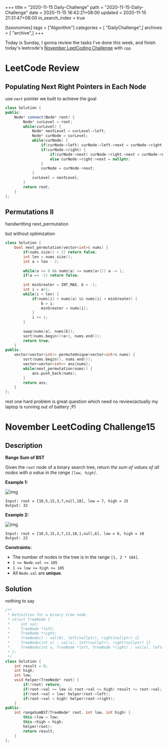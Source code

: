 +++
title = "2020-11-15 Daily-Challenge"
path = "2020-11-15-Daily-Challenge"
date = 2020-11-15 16:42:21+08:00
updated = 2020-11-15 21:31:47+08:00
in_search_index = true

[taxonomies]
tags = ["Algorithm"]
categories = [ "DailyChallenge",]
archives = [ "archive",]
+++

Today is Sunday, I gonna review the tasks I've done this week, and finish today's leetcode's [November LeetCoding Challenge](https://leetcode.com/explore/challenge/card/november-leetcoding-challenge/566/week-3-november-15th-november-21st/3532/) with `cpp`.

<!-- more -->

# LeetCode Review

## Populating Next Right Pointers in Each Node

use `next` pointer we built to achieve the goal

``` cpp
class Solution {
public:
    Node* connect(Node* root) {
        Node* curLevel = root;
        while(curLevel) {
            Node* nextLevel = curLevel->left;
            Node* curNode = curLevel;
            while(curNode) {
                if(curNode->left) curNode->left->next = curNode->right;
                if(curNode->right) {
                    if(curNode->next) curNode->right->next = curNode->next->left;
                    else curNode->right->next = nullptr;
                }
                curNode = curNode->next;
            }
            curLevel = nextLevel;
        }
        return root;
    }
};
```

## Permutations II

handwritting next_permutation

but without optimization

``` cpp
class Solution {
    bool next_permutation(vector<int>& nums) {
        if(nums.size() < 2) return false;
        int len = nums.size();
        int a = len - 2;
        
        while(a >= 0 && nums[a] >= nums[a+1]) a -= 1;
        if(a == -1) return false;
        
        int minGreater = INT_MAX, b = -1;
        int i = a+1;
        while(i < len) {
            if(nums[i] > nums[a] && nums[i] < minGreater) {
                b = i;
                minGreater = nums[i];
            }
            i += 1;
        }
        
        swap(nums[a], nums[b]);
        sort(nums.begin()+a+1, nums.end());
        return true;
    }
public:
    vector<vector<int>> permuteUnique(vector<int>& nums) {
        sort(nums.begin(), nums.end());
        vector<vector<int>> ans{nums};
        while(next_permutation(nums)) {
            ans.push_back(nums);
        }
        return ans;
    }
};
```

rest one hard problem is great question which need no review(actually my laptop is running out of battery ;P)

# November LeetCoding Challenge15

## Description

**Range Sum of BST**

Given the `root` node of a binary search tree, return *the sum of values of all nodes with a value in the range `[low, high]`*.

**Example 1:**

![img](https://assets.leetcode.com/uploads/2020/11/05/bst1.jpg)

```
Input: root = [10,5,15,3,7,null,18], low = 7, high = 15
Output: 32
```

**Example 2:**

![img](https://assets.leetcode.com/uploads/2020/11/05/bst2.jpg)

```
Input: root = [10,5,15,3,7,13,18,1,null,6], low = 6, high = 10
Output: 23
```

**Constraints:**

- The number of nodes in the tree is in the range `[1, 2 * 104]`.
- `1 <= Node.val <= 105`
- `1 <= low <= high <= 105`
- All `Node.val` are **unique**.

## Solution

nothing to say

``` cpp
/**
 * Definition for a binary tree node.
 * struct TreeNode {
 *     int val;
 *     TreeNode *left;
 *     TreeNode *right;
 *     TreeNode() : val(0), left(nullptr), right(nullptr) {}
 *     TreeNode(int x) : val(x), left(nullptr), right(nullptr) {}
 *     TreeNode(int x, TreeNode *left, TreeNode *right) : val(x), left(left), right(right) {}
 * };
 */
class Solution {
    int result = 0;
    int high;
    int low;
    void helper(TreeNode* root) {
        if(!root) return;
        if(root->val >= low && root->val <= high) result += root->val;
        if(root->val > low) helper(root->left);
        if(root->val < high) helper(root->right);
    }
public:
    int rangeSumBST(TreeNode* root, int low, int high) {
        this->low = low;
        this->high = high;
        helper(root);
        return result;
    }
};
```
